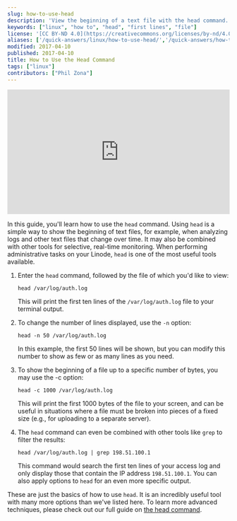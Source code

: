 ```yaml
---
slug: how-to-use-head
description: 'View the beginning of a text file with the head command.'
keywords: ["linux", "how to", "head", "first lines", "file"]
license: '[CC BY-ND 4.0](https://creativecommons.org/licenses/by-nd/4.0)'
aliases: ['/quick-answers/linux/how-to-use-head/','/quick-answers/how-to-use-head/']
modified: 2017-04-10
published: 2017-04-10
title: How to Use the Head Command
tags: ["linux"]
contributors: ["Phil Zona"]
---
```


<div class="wistia_responsive_padding" style="padding:56.0% 0 0 0;position:relative;"><div class="wistia_responsive_wrapper" style="height:100%;left:0;position:absolute;top:0;width:100%;"><iframe src="https://fast.wistia.net/embed/iframe/0nhqzoqhea?videoFoam=true" title="Linode - How to use the head command" allowtransparency="true" frameborder="0" scrolling="no" class="wistia_embed" name="wistia_embed" allowfullscreen mozallowfullscreen webkitallowfullscreen oallowfullscreen msallowfullscreen width="100%" height="100%"></iframe></div></div>
<script src="https://fast.wistia.net/assets/external/E-v1.js" async></script>

In this guide, you'll learn how to use the `head` command. Using `head` is a simple way to show the beginning of text files, for example, when analyzing logs and other text files that change over time. It may also be combined with other tools for selective, real-time monitoring. When performing administrative tasks on your Linode, `head` is one of the most useful tools available.

1.  Enter the `head` command, followed by the file of which you'd like to view:

        head /var/log/auth.log

    This will print the first ten lines of the `/var/log/auth.log` file to your terminal output.

2.  To change the number of lines displayed, use the `-n` option:

        head -n 50 /var/log/auth.log

    In this example, the first 50 lines will be shown, but you can modify this number to show as few or as many lines as you need.

3.  To show the beginning of a file up to a specific number of bytes, you may use the -c option:

        head -c 1000 /var/log/auth.log

    This will print the first 1000 bytes of the file to your screen, and can be useful in situations where a file must be broken into pieces of a fixed size (e.g., for uploading to a separate server).

4.  The `head` command can even be combined with other tools like `grep` to filter the results:

        head /var/log/auth.log | grep 198.51.100.1

    This command would search the first ten lines of your access log and only display those that contain the IP address `198.51.100.1`. You can also apply options to `head` for an even more specific output.

These are just the basics of how to use `head`. It is an incredibly useful tool with many more options than we've listed here. To learn more advanced techniques, please check out our full guide on [the head command](/docs/guides/view-the-beginning-of-text-files-with-head/).
